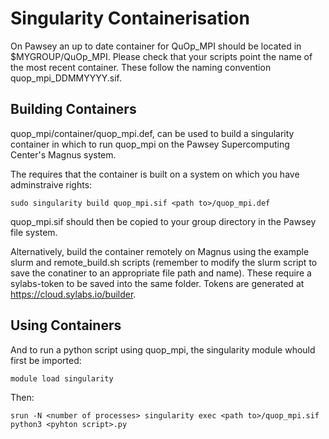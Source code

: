 # Singularity Containerisation

On Pawsey an up to date container for QuOp_MPI should be located in $MYGROUP/QuOp_MPI. Please check that your scripts point the name of the most recent container. These follow the naming convention quop_mpi_DDMMYYYY.sif.

## Building Containers

quop_mpi/container/quop_mpi.def, can be used to build a singularity container in which to run quop_mpi on the Pawsey Supercomputing Center's Magnus system.

The requires that the container is built on a system on which you have adminstraive rights:

    sudo singularity build quop_mpi.sif <path to>/quop_mpi.def

quop_mpi.sif should then be copied to your group directory in the Pawsey file system.

Alternatively, build the container remotely on Magnus using the example slurm and remote_build.sh scripts (remember to modify the slurm script to save the conatiner to an appropriate file path and name). These require a sylabs-token to be saved into the same folder. Tokens are generated at https://cloud.sylabs.io/builder.

## Using Containers

And to run a python script using quop_mpi, the singularity module whould first be imported:

    module load singularity

Then:

	srun -N <number of processes> singularity exec <path to>/quop_mpi.sif python3 <pyhton script>.py

